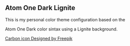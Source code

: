 
## Atom One Dark Lignite

This is my personal color theme configuration based on the 

Atom One Dark color sintax using a Lignite background.

[Carbon icon Designed by Freepik](https://www.flaticon.es/iconos-gratis/carbon)
